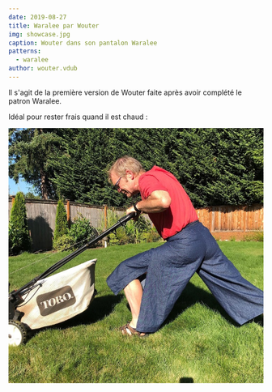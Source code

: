 ```yaml
---
date: 2019-08-27
title: Waralee par Wouter
img: showcase.jpg
caption: Wouter dans son pantalon Waralee
patterns:
  - waralee
author: wouter.vdub
---
```


Il s'agit de la première version de Wouter faite après avoir complété le patron Waralee.

Idéal pour rester frais quand il est chaud :

![Jardinage](waralee2.jpg)
